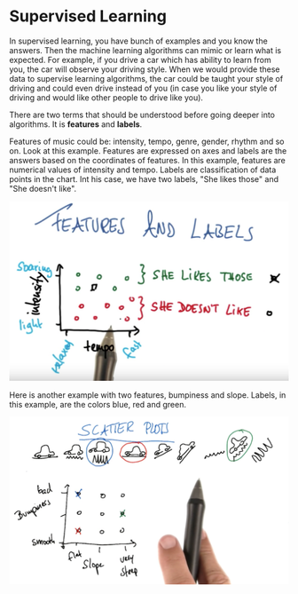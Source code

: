 # Supervised Learning

In supervised learning, you have bunch of examples and you know the answers. Then the machine learning algorithms can mimic or learn what is expected. For example, if you drive a car which has ability to learn from you, the car will observe your driving style. When we would provide these data to supervise learning algorithms, the car could be taught your style of driving and could even drive instead of you \(in case you like your style of driving and would like other people to drive like you\).

There are two terms that should be understood before going deeper into algorithms. It is **features** and **labels**.

Features of music could be: intensity, tempo, genre, gender, rhythm and so on. Look at this example. Features are expressed on axes and labels are the answers based on the coordinates of features. In this example, features are numerical values of intensity and tempo. Labels are classification of data points in the chart. Int his case, we have two labels, "She likes those" and "She doesn't like".

![](/assets/features-labels.png)

Here is another example with two features, bumpiness and slope. Labels, in this example, are the colors blue, red and green. 

![](/assets/supervised-cars.png)

